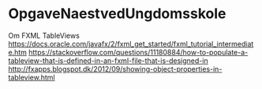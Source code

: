 # OpgaveNaestvedUngdomsskole

Om FXML TableViews
https://docs.oracle.com/javafx/2/fxml_get_started/fxml_tutorial_intermediate.htm
https://stackoverflow.com/questions/11180884/how-to-populate-a-tableview-that-is-defined-in-an-fxml-file-that-is-designed-in
http://fxapps.blogspot.dk/2012/09/showing-object-properties-in-tableview.html